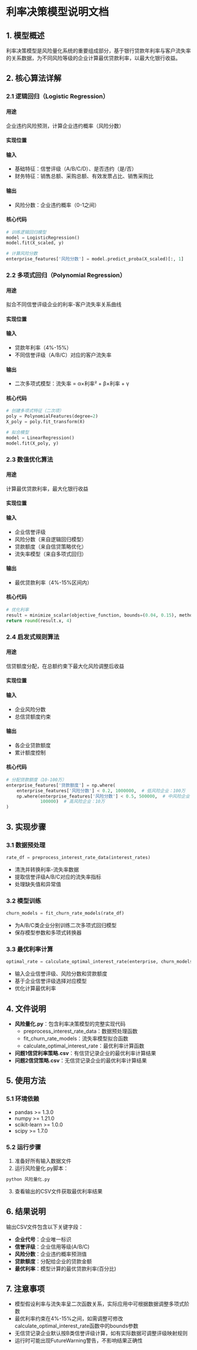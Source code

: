 # 利率决策模型说明文档

## 1. 模型概述
利率决策模型是风险量化系统的重要组成部分，基于银行贷款年利率与客户流失率的关系数据，为不同风险等级的企业计算最优贷款利率，以最大化银行收益。

## 2. 核心算法详解
### 2.1 逻辑回归（Logistic Regression）
#### 用途
企业违约风险预测，计算企业违约概率（风险分数）

#### 实现位置
<mcsymbol name="build_risk_model" filename="风险量化.py" path="d:\download\cumcm2020c\C\raw\风险量化.py" startline="67" type="function"></mcsymbol>

#### 输入
- 基础特征：信誉评级（A/B/C/D）、是否违约（是/否）
- 财务特征：销售总额、采购总额、有效发票占比、销售采购比

#### 输出
- 风险分数：企业违约概率（0-1之间）

#### 核心代码
```python
# 训练逻辑回归模型
model = LogisticRegression()
model.fit(X_scaled, y)

# 计算风险分数
enterprise_features['风险分数'] = model.predict_proba(X_scaled)[:, 1]
```

### 2.2 多项式回归（Polynomial Regression）
#### 用途
拟合不同信誉评级企业的利率-客户流失率关系曲线

#### 实现位置
<mcsymbol name="fit_churn_rate_models" filename="风险量化.py" path="d:\download\cumcm2020c\C\raw\风险量化.py" startline="147" type="function"></mcsymbol>

#### 输入
- 贷款年利率（4%-15%）
- 不同信誉评级（A/B/C）对应的客户流失率

#### 输出
- 二次多项式模型：流失率 = α×利率² + β×利率 + γ

#### 核心代码
```python
# 创建多项式特征（二次项）
poly = PolynomialFeatures(degree=2)
X_poly = poly.fit_transform(X)

# 拟合模型
model = LinearRegression()
model.fit(X_poly, y)
```

### 2.3 数值优化算法
#### 用途
计算最优贷款利率，最大化银行收益

#### 实现位置
<mcsymbol name="calculate_optimal_interest_rate" filename="风险量化.py" path="d:\download\cumcm2020c\C\raw\风险量化.py" startline="176" type="function"></mcsymbol>

#### 输入
- 企业信誉评级
- 风险分数（来自逻辑回归模型）
- 贷款额度（来自信贷策略优化）
- 流失率模型（来自多项式回归）

#### 输出
- 最优贷款利率（4%-15%区间内）

#### 核心代码
```python
# 优化利率
result = minimize_scalar(objective_function, bounds=(0.04, 0.15), method='bounded')
return round(result.x, 4)
```

### 2.4 启发式规则算法
#### 用途
信贷额度分配，在总额约束下最大化风险调整后收益

#### 实现位置
<mcsymbol name="optimize_credit_strategy" filename="风险量化.py" path="d:\download\cumcm2020c\C\raw\风险量化.py" startline="98" type="function"></mcsymbol>

#### 输入
- 企业风险分数
- 总信贷额度约束

#### 输出
- 各企业贷款额度
- 累计额度控制

#### 核心代码
```python
# 分配贷款额度（10-100万）
enterprise_features['贷款额度'] = np.where(
    enterprise_features['风险分数'] < 0.2, 1000000,  # 低风险企业：100万
    np.where(enterprise_features['风险分数'] < 0.5, 500000,  # 中风险企业：50万
             100000)  # 高风险企业：10万
)
```

## 3. 实现步骤
### 3.1 数据预处理
```python
rate_df = preprocess_interest_rate_data(interest_rates)
```
- 清洗并转换利率-流失率数据
- 提取信誉评级A/B/C对应的流失率指标
- 处理缺失值和异常值

### 3.2 模型训练
```python
churn_models = fit_churn_rate_models(rate_df)
```
- 为A/B/C类企业分别训练二次多项式回归模型
- 保存模型参数和多项式转换器

### 3.3 最优利率计算
```python
optimal_rate = calculate_optimal_interest_rate(enterprise, churn_models, risk_score, loan_amount)
```
- 输入企业信誉评级、风险分数和贷款额度
- 基于企业信誉评级选择对应模型
- 优化计算最优利率

## 4. 文件说明
- **风险量化.py**：包含利率决策模型的完整实现代码
  - preprocess_interest_rate_data：数据预处理函数
  - fit_churn_rate_models：流失率模型拟合函数
  - calculate_optimal_interest_rate：最优利率计算函数
- **问题1信贷利率策略.csv**：有信贷记录企业的最优利率计算结果
- **问题2信贷策略.csv**：无信贷记录企业的最优利率计算结果

## 5. 使用方法
### 5.1 环境依赖
- pandas >= 1.3.0
- numpy >= 1.21.0
- scikit-learn >= 1.0.0
- scipy >= 1.7.0

### 5.2 运行步骤
1. 准备好所有输入数据文件
2. 运行风险量化.py脚本：
```bash
python 风险量化.py
```
3. 查看输出的CSV文件获取最优利率结果

## 6. 结果说明
输出CSV文件包含以下关键字段：
- **企业代号**：企业唯一标识
- **信誉评级**：企业信用等级(A/B/C)
- **风险分数**：企业违约概率预测值
- **贷款额度**：分配给企业的贷款金额
- **最优利率**：模型计算的最优贷款利率(百分比)

## 7. 注意事项
- 模型假设利率与流失率呈二次函数关系，实际应用中可根据数据调整多项式阶数
- 最优利率约束在4%-15%之间，如需调整可修改calculate_optimal_interest_rate函数中的bounds参数
- 无信贷记录企业默认按B类信誉评级计算，如有实际数据可调整评级映射规则
- 运行时可能出现FutureWarning警告，不影响结果正确性